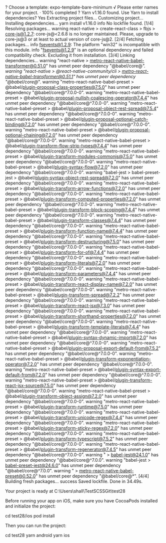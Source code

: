 ? Choose a template: expo-template-bare-minimum
√ Please enter names for your project. · 100% completed
? Yarn v1.16.0 found. Use Yarn to install dependencies? Yes
Extracting project files...
Customizing project...
Installing dependencies...
yarn install v1.16.0
info No lockfile found.
[1/4] Resolving packages...
warning react-native > create-react-class > fbjs > core-js@1.2.7: core-js@<2.6.8 is no longer maintained. Please, upgrade to core-js@3 or at least to actual version of core-js@2.
[2/4] Fetching packages...
info fsevents@1.2.9: The platform "win32" is incompatible with this module.
info "fsevents@1.2.9" is an optional dependency and failed compatibility check. Excluding it from installation.
[3/4] Linking dependencies...
warning "react-native > metro-react-native-babel-transformer@0.51.0" has unmet peer dependency "@babel/core@*".
warning "react-native > @react-native-community/cli > metro-react-native-babel-transformer@0.51.1" has unmet peer dependency "@babel/core@*".
warning "metro-react-native-babel-preset > @babel/plugin-proposal-class-properties@7.5.0" has unmet peer dependency "@babel/core@^7.0.0-0".
warning "metro-react-native-babel-preset > @babel/plugin-proposal-nullish-coalescing-operator@7.4.4" has unmet peer dependency
"@babel/core@^7.0.0-0".
warning "metro-react-native-babel-preset > @babel/plugin-proposal-object-rest-spread@7.5.4" has unmet peer dependency "@babel/core@^7.0.0-0".
warning "metro-react-native-babel-preset > @babel/plugin-proposal-optional-catch-binding@7.2.0" has unmet peer dependency "@babel/core@^7.0.0-0".
warning "metro-react-native-babel-preset > @babel/plugin-proposal-optional-chaining@7.2.0" has unmet peer dependency "@babel/core@^7.0.0-0".
warning "metro-react-native-babel-preset > @babel/plugin-transform-flow-strip-types@7.4.4" has unmet peer dependency "@babel/core@^7.0.0-0".
warning "metro-react-native-babel-preset > @babel/plugin-transform-modules-commonjs@7.5.0" has unmet peer dependency "@babel/core@^7.0.0-0".
warning "metro-react-native-babel-preset > @babel/plugin-syntax-flow@7.2.0" has unmet peer dependency "@babel/core@^7.0.0-0".
warning "babel-jest > babel-preset-jest > @babel/plugin-syntax-object-rest-spread@7.2.0" has unmet peer dependency "@babel/core@^7.0.0-0".
warning "metro-react-native-babel-preset > @babel/plugin-transform-arrow-functions@7.2.0" has unmet peer dependency "@babel/core@^7.0.0-0".
warning "metro-react-native-babel-preset > @babel/plugin-transform-computed-properties@7.2.0" has unmet peer dependency "@babel/core@^7.0.0-0".
warning "metro-react-native-babel-preset > @babel/plugin-transform-block-scoping@7.4.4" has unmet peer dependency "@babel/core@^7.0.0-0".
warning "metro-react-native-babel-preset > @babel/plugin-transform-classes@7.4.4" has unmet peer dependency "@babel/core@^7.0.0-0".
warning "metro-react-native-babel-preset > @babel/plugin-transform-function-name@7.4.4" has unmet peer dependency "@babel/core@^7.0.0-0".
warning "metro-react-native-babel-preset > @babel/plugin-transform-destructuring@7.5.0" has unmet peer dependency "@babel/core@^7.0.0-0".
warning "metro-react-native-babel-preset > @babel/plugin-transform-for-of@7.4.4" has unmet peer dependency "@babel/core@^7.0.0-0".
warning "metro-react-native-babel-preset > @babel/plugin-transform-literals@7.2.0" has unmet peer dependency "@babel/core@^7.0.0-0".
warning "metro-react-native-babel-preset > @babel/plugin-transform-parameters@7.4.4" has unmet peer dependency "@babel/core@^7.0.0-0".
warning "metro-react-native-babel-preset > @babel/plugin-transform-react-display-name@7.2.0" has unmet peer dependency "@babel/core@^7.0.0-0".
warning "metro-react-native-babel-preset > @babel/plugin-transform-spread@7.2.2" has unmet peer dependency "@babel/core@^7.0.0-0".
warning "metro-react-native-babel-preset > @babel/plugin-transform-react-jsx@7.3.0" has unmet peer dependency "@babel/core@^7.0.0-0".
warning "metro-react-native-babel-preset > @babel/plugin-transform-shorthand-properties@7.2.0" has unmet peer dependency "@babel/core@^7.0.0-0".
warning "metro-react-native-babel-preset > @babel/plugin-transform-template-literals@7.4.4" has unmet peer dependency "@babel/core@^7.0.0-0".
warning "metro-react-native-babel-preset > @babel/plugin-syntax-dynamic-import@7.2.0" has unmet peer dependency "@babel/core@^7.0.0-0".
warning "metro-react-native-babel-preset > @babel/plugin-proposal-export-default-from@7.5.2" has unmet peer dependency "@babel/core@^7.0.0-0".
warning "metro-react-native-babel-preset > @babel/plugin-transform-exponentiation-operator@7.2.0" has unmet peer dependency "@babel/core@^7.0.0-0".
warning "metro-react-native-babel-preset > @babel/plugin-syntax-export-default-from@7.2.0" has unmet peer dependency "@babel/core@^7.0.0-0".
warning "metro-react-native-babel-preset > @babel/plugin-transform-react-jsx-source@7.5.0" has unmet peer dependency "@babel/core@^7.0.0-0".
warning "metro-react-native-babel-preset > @babel/plugin-transform-object-assign@7.2.0" has unmet peer dependency "@babel/core@^7.0.0-0".
warning "metro-react-native-babel-preset > @babel/plugin-transform-runtime@7.5.0" has unmet peer dependency "@babel/core@^7.0.0-0".
warning "metro-react-native-babel-preset > @babel/plugin-transform-unicode-regex@7.4.4" has unmet peer dependency "@babel/core@^7.0.0-0".
warning "metro-react-native-babel-preset > @babel/plugin-transform-sticky-regex@7.2.0" has unmet peer dependency "@babel/core@^7.0.0-0".
warning "metro-react-native-babel-preset > @babel/plugin-transform-typescript@7.5.2" has unmet peer dependency "@babel/core@^7.0.0-0".
warning "metro-react-native-babel-preset > @babel/plugin-transform-regenerator@7.4.5" has unmet peer dependency "@babel/core@^7.0.0-0".
warning " > babel-jest@24.1.0" has unmet peer dependency "@babel/core@^7.0.0".
warning "babel-jest > babel-preset-jest@24.6.0" has unmet peer dependency "@babel/core@^7.0.0".
warning " > metro-react-native-babel-preset@0.52.0" has unmet peer dependency "@babel/core@*".
[4/4] Building fresh packages...
success Saved lockfile.
Done in 34.49s.

Your project is ready at C:\Users\shall\TestSCSSGit\test28

Before running your app on iOS, make sure you have CocoaPods installed and initialize the project:

  cd test28/ios
  pod install

Then you can run the project:

  cd test28
  yarn android
  yarn ios